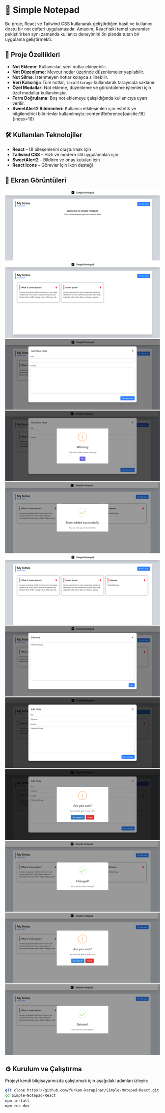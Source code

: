 # 📝 Simple Notepad

Bu proje, React ve Tailwind CSS kullanarak geliştirdiğim basit ve kullanıcı dostu bir not defteri uygulamasıdır. Amacım, React'teki temel kavramları pekiştirirken aynı zamanda kullanıcı deneyimini ön planda tutan bir uygulama geliştirmekti.

## 🚀 Proje Özellikleri

- **Not Ekleme:** Kullanıcılar, yeni notlar ekleyebilir.
- **Not Düzenleme:** Mevcut notlar üzerinde düzenlemeler yapılabilir.
- **Not Silme:** İstenmeyen notlar kolayca silinebilir.
- **Veri Kalıcılığı:** Tüm notlar, `localStorage` kullanılarak tarayıcıda saklanır.
- **Özel Modallar:** Not ekleme, düzenleme ve görüntüleme işlemleri için özel modallar kullanılmıştır.
- **Form Doğrulama:** Boş not eklemeye çalışıldığında kullanıcıya uyarı verilir.
- **SweetAlert2 Bildirimleri:** Kullanıcı etkileşimleri için estetik ve bilgilendirici bildirimler kullanılmıştır.:contentReference[oaicite:16]{index=16}

## 🛠️ Kullanılan Teknolojiler

- **React** – UI bileşenlerini oluşturmak için
- **Tailwind CSS** – Hızlı ve modern stil uygulamaları için
- **SweetAlert2** – Bildirim ve onay kutuları için
- **React Icons** – Görevler için ikon desteği

## 📸 Ekran Görüntüleri

![Ana Ekran](./screenshots/0.png)
![Ana Ekran](./screenshots/1.png)
![Ana Ekran](./screenshots/2.png)
![Ana Ekran](./screenshots/3.png)
![Ana Ekran](./screenshots/4.png)
![Ana Ekran](./screenshots/5.png)
![Ana Ekran](./screenshots/6.png)
![Ana Ekran](./screenshots/7.png)
![Ana Ekran](./screenshots/8.png)
![Ana Ekran](./screenshots/9.png)
![Ana Ekran](./screenshots/10.png)
![Ana Ekran](./screenshots/11.png)


## ⚙️ Kurulum ve Çalıştırma

Projeyi kendi bilgisayarınızda çalıştırmak için aşağıdaki adımları izleyin:

```bash
git clone https://github.com/furkan-karapinar/Simple-Notepad-React.git
cd Simple-Notepad-React
npm install
npm run dev

